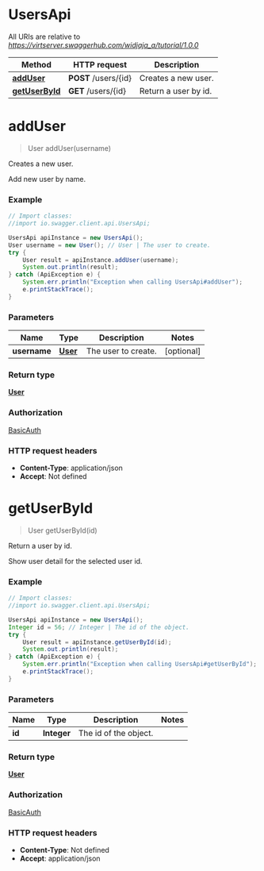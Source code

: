 # UsersApi

All URIs are relative to *https://virtserver.swaggerhub.com/widjaja_a/tutorial/1.0.0*

Method | HTTP request | Description
------------- | ------------- | -------------
[**addUser**](UsersApi.md#addUser) | **POST** /users/{id} | Creates a new user.
[**getUserById**](UsersApi.md#getUserById) | **GET** /users/{id} | Return a user by id.


<a name="addUser"></a>
# **addUser**
> User addUser(username)

Creates a new user.

Add new user by name.

### Example
```java
// Import classes:
//import io.swagger.client.api.UsersApi;

UsersApi apiInstance = new UsersApi();
User username = new User(); // User | The user to create.
try {
    User result = apiInstance.addUser(username);
    System.out.println(result);
} catch (ApiException e) {
    System.err.println("Exception when calling UsersApi#addUser");
    e.printStackTrace();
}
```

### Parameters

Name | Type | Description  | Notes
------------- | ------------- | ------------- | -------------
 **username** | [**User**](User.md)| The user to create. | [optional]

### Return type

[**User**](User.md)

### Authorization

[BasicAuth](../README.md#BasicAuth)

### HTTP request headers

 - **Content-Type**: application/json
 - **Accept**: Not defined

<a name="getUserById"></a>
# **getUserById**
> User getUserById(id)

Return a user by id.

Show user detail for the selected user id.

### Example
```java
// Import classes:
//import io.swagger.client.api.UsersApi;

UsersApi apiInstance = new UsersApi();
Integer id = 56; // Integer | The id of the object.
try {
    User result = apiInstance.getUserById(id);
    System.out.println(result);
} catch (ApiException e) {
    System.err.println("Exception when calling UsersApi#getUserById");
    e.printStackTrace();
}
```

### Parameters

Name | Type | Description  | Notes
------------- | ------------- | ------------- | -------------
 **id** | **Integer**| The id of the object. |

### Return type

[**User**](User.md)

### Authorization

[BasicAuth](../README.md#BasicAuth)

### HTTP request headers

 - **Content-Type**: Not defined
 - **Accept**: application/json

